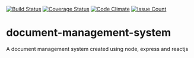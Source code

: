 [![Build Status](https://travis-ci.org/andela-vnwaiwu/document-management-system.svg?branch=development)](https://travis-ci.org/andela-vnwaiwu/document-management-system)
[![Coverage Status](https://coveralls.io/repos/github/andela-vnwaiwu/document-management-system/badge.svg?branch=development)](https://coveralls.io/github/andela-vnwaiwu/document-management-system?branch=development)
[![Code Climate](https://codeclimate.com/github/andela-vnwaiwu/document-management-system/badges/gpa.svg)](https://codeclimate.com/github/andela-vnwaiwu/document-management-system)
[![Issue Count](https://codeclimate.com/github/andela-vnwaiwu/document-management-system/badges/issue_count.svg)](https://codeclimate.com/github/andela-vnwaiwu/document-management-system)


# document-management-system
A document management system created using node, express and reactjs
